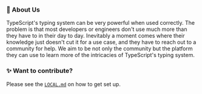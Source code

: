 ### 👋 About Us

TypeScript's typing system can be very powerful when used correctly. The problem
is that most developers or engineers don't use much more than they have to in
their day to day. Inevitably a moment comes where their knowledge just doesn't
cut it for a use case, and they have to reach out to a community for help. We
aim to be not only the community but the platform they can use to learn more of
the intricacies of TypeScript's typing system.

### ✨ Want to contribute?

Please see the [`LOCAL.md`](/LOCAL.md) on how to get set up.
